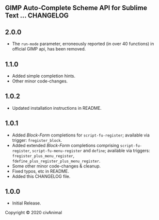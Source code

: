 ## GIMP Auto-Complete Scheme API for Sublime Text ... CHANGELOG


## 2.0.0

* The `run-mode` parameter, erroneously reported (in over 40 functions) in official GIMP api, has been removed.


## 1.1.0

* Added simple completion hints.
* Other minor code-changes.


## 1.0.2

* Updated installation instructions in README.


## 1.0.1

* Added _Block-Form_ completions for `script-fu-register`; available via trigger: `fregister_block`.
* Added extended _Block-Form_ completions comprising `script-fu-register`, `script-fu-menu-register` and `define`; available via triggers: `fregister_plus_menu_register`, `fdefine_plus_register_plus_menu_register`.
* Some other minor code-changes & cleanup.
* Fixed typos, etc in README.
* Added this CHANGELOG file.


## 1.0.0

* Initial Release.


Copyright © 2020 civAnimal
